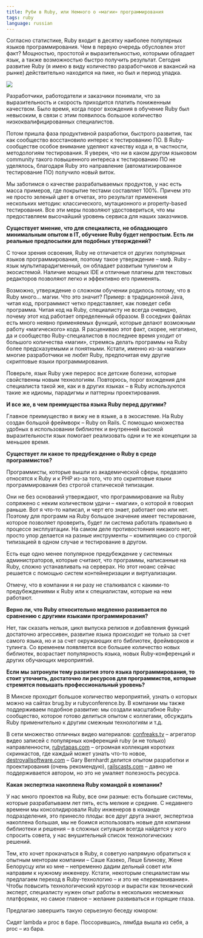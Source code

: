 ```yaml
---
title: Руби в Ruby, или Немного о «магии» программирования
tags: ruby
language: russian
---
```


Cогласно статистике, Ruby входит в десятку наиболее популярных языков программирования. Чем в первую очередь обусловлен этот факт? Мощностью, простотой и выразительностью, которыми обладает язык, а также возможностью быстро получить результат. Сегодня развитие Ruby (я имею в виду количество разработчиков и вакансий на рынке) действительно находится на пике, но был и период упадка.

<!--more-->

<img src="/previews/ruby/logo.jpg" class="center"/>

Разработчики, работодатели и заказчики понимали, что за выразительность и скорость приходится платить пониженным качеством. Было время, когда порог вхождения в обучение Ruby был невысоким, в связи с этим появилось большое количество низкоквалифицированных специалистов.

Потом пришла фаза продуктивной разработки, быстрого развития, так как сообщество восстановило интерес к тестированию ПО. В Ruby-сообществе особое внимание уделяют качеству кода и, в частности, методологиям тестирования. Я уверен, что ни в каком другом языковом community такого повышенного интереса к тестированию ПО не уделялось, благодаря Ruby это направление (автоматизированное тестирование ПО) получило новый виток.

Мы заботимся о качестве разрабатываемых продуктов, у нас есть масса примеров, где покрытие тестами составляет 100%. Причем это не просто зеленый цвет в отчетах, это результат применения нескольких методик: классического, мутационного и property-based тестирования. Все эти меры позволяют удостовериться, что мы предоставляем высочайший уровень сервиса для наших заказчиков.

**Cуществует мнение, что для специалиста, не обладающего минимальным опытом в IT, обучение Ruby будет непростым. Есть ли реальные предпосылки для подобных утверждений?**

С точки зрения освоения, Ruby не отличается от других популярных языков программирования, поэтому такое утверждение – миф. Ruby – язык мультипарадигменный, он обладает развитым тулингом и экосистемой. Наличие мощных IDE и отличные плагины для текстовых редакторов позволяют легко и эффективно его применять.

Возможно, утверждение о сложном обучении родилось потому, что в Ruby много… магии. Что это значит? Пример: в традиционной Java, читая код, программист четко представляет, как поведет себя программа. Читая код на Ruby, специалисту не всегда очевидно, почему этот код работает определенный образом. В соседних файлах есть много неявно применяемых функций, которые делают возможным работу «магического» кода. Я расцениваю этот факт, скорее, негативно, да и сообщество Ruby-специалистов в последнее время уходит от большого количества «магии», стремясь делать программы на Ruby более предсказуемыми и понятными. Кстати, именно из-за «магии» многие разработчики не любят Ruby, предпочитая ему другие скриптовые языки программирования.

Поверьте, язык Ruby уже перерос все детские болезни, которые свойственны новым технологиям. Повторюсь, порог вхождения для специалиста такой же, как и в других языках – в Ruby используются такие же идиомы, парадигмы и паттерны проектирования.

**И все же, в чем преимущества языка Ruby перед другими?**

Главное преимущество я вижу не в языке, а в экосистеме. На Ruby создан большой фреймворк – Ruby on Rails. С помощью множества удобных в использовании библиотек и внутренней высокой выразительности язык помогает реализовать одни и те же концепции за меньшее время.

**Существует ли какое то предубеждение о Ruby в среде программистов?**

Программисты, которые вышли из академической сферы, предвзято относятся к Ruby и к PHP из-за того, что это скриптовые языки программирования без строгой статической типизации.

Они не без оснований утверждают, что программирование на Ruby сопряжено с неким количеством удачи – «магии», о которой я говорил раньше. Вот я что-то написал, и черт его знает, работает оно или нет. Поэтому для программ на Ruby большое значение имеет тестирование, которое позволяет проверить, будет ли система работать правильно в процессе эксплуатации. На самом деле противостояния никакого нет, просто упор делается на разные инструменты – компиляцию со строгой типизацией в одном случае и тестирование в другом.

Есть еще одно менее популярное предубеждение у системных администраторов, которые считают, что программы, написанные на Ruby, сложно устанавливать на серверах. Но этот нюанс сейчас решается с помощью систем контейнеризации и виртуализации.

Отмечу, что в компании я ни разу не сталкивался с какими-то предубеждениями к Ruby или к специалистам, которые на нем работают.

**Верно ли, что Ruby относительно медленно развивается по сравнению с другими языками программирования?**

Нет, так сказать нельзя, цикл выпуска релизов и добавления функций достаточно агрессивен, развитие языка происходит не только за счет самого языка, но и за счет окружающих его библиотек, фреймворков и тулинга. Со временем появляется все большее количество новых библиотек, возрастает популярность языка, новых Ruby-конференций и других обучающих мероприятий.

**Если мы затронули тему развития этого языка программирования, то стоит уточнить, достаточно ли ресурсов для программистов, которые стремятся повышать профессиональный уровень?**

В Минске проходит большое количество мероприятий, узнать о которых можно на сайтах brug.by и rubyconference.by. В компании мы также поддерживаем подобное развитие: мы создали масштабное Ruby-сообщество, которое готово делиться опытом с коллегами, обсуждать Ruby применительно к другим смежным технологиям и т.д.

В сети множество отличных видео материалов: [confreaks.tv](https://confreaks.tv) – агрегатор видео записей с популярных конференций ruby (и не только) направленности, [rubytapas.com](https://rubytapas.com) – огромная коллекция коротких скринкастов, где каждый может узнать что-то новое, [destroyallsoftware.com](https://destroyallsoftware.com) – Gary Bernhardt делится опытом разработки и проектирования (очень рекомендую), [railscasts.com](http://railscasts.com) – давно не поддерживается автором, но это не умаляет полезность ресурса.

**Какая экспертиза накоплена Ruby командой в компании?**

У нас много проектов на Ruby, все они разные: есть большие системы, которые разрабатываем лет пять, есть мелкие и средние. С недавнего времени мы консолидировали Ruby инженеров в команде подразделения, это принесло плоды: все друг друга знают, экспертиза накоплена большая, мы не боимся использовать новые для компании библиотеки и решения – в сложных ситуация всегда найдется у кого спросить совета, у нас внушительный список технологических решений.

Тем, кто хочет прокачаться в Ruby, я советую напрямую обратиться к опытным менторам компании – Саше Казеко, Леше Блинову, Жене Белорусцу или ко мне – непременно дадим дельный совет или направим к нужному инженеру. Кстати, некоторым специалистам мы предлагаем переход в Ruby-технологию – и это не «переманивание». Чтобы повысить технологический кругозор и вырасти как технический эксперт, специалисту нужен опыт работы в нескольких несмежных платформах, но самое главное – желание развиваться и горящие глаза.

Предлагаю завершить такую серьезную беседу юмором:

Сидят lambda и proc в баре. Поссорившись, лямбда вышла из себя, а proc – из бара.